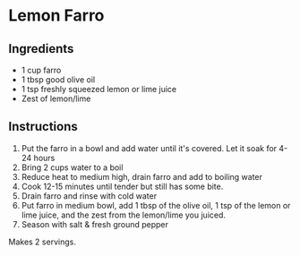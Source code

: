 # Lemon Farro

## Ingredients

* 1 cup farro
* 1 tbsp good olive oil
* 1 tsp freshly squeezed lemon or lime juice
* Zest of lemon/lime

## Instructions

1. Put the farro in a bowl and add water until it's covered. Let it soak for 4-24 hours
2. Bring 2 cups water to a boil
3. Reduce heat to medium high, drain farro and add to boiling water
4. Cook 12-15 minutes until tender but still has some bite.
5. Drain farro and rinse with cold water
6. Put farro in medium bowl, add 1 tbsp of the olive oil, 1 tsp of the lemon or lime juice, and the zest from the lemon/lime you juiced.
7. Season with salt & fresh ground pepper

Makes 2 servings.
